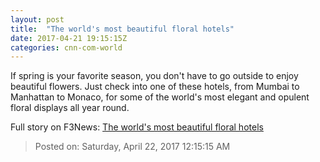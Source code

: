 ```yaml
---
layout: post
title:  "The world's most beautiful floral hotels"
date: 2017-04-21 19:15:15Z
categories: cnn-com-world
---
```


If spring is your favorite season, you don't have to go outside to enjoy beautiful flowers. Just check into one of these hotels, from Mumbai to Manhattan to Monaco, for some of the world's most elegant and opulent floral displays all year round.


Full story on F3News: [The world's most beautiful floral hotels](http://www.f3nws.com/n/Nnup3D)

> Posted on: Saturday, April 22, 2017 12:15:15 AM
